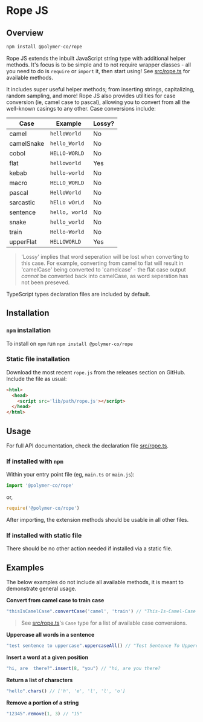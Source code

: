 # Rope JS

## Overview

```bash
npm install @polymer-co/rope
```

Rope JS extends the inbuilt JavaScript string type with additional helper methods. It's focus is to be simple and to not require wrapper classes - all you need to do is `require` or `import` it, then start using! See [src/rope.ts](src/rope.ts) for available methods.

It includes super useful helper methods; from inserting strings, capitalizing, random sampling, and more! Rope JS also provides utilities for case conversion (ie, camel case to pascal), allowing you to convert from all the well-known casings to any other. Case conversions include:

| Case | Example | Lossy? |
| - | - | - |
| camel | `helloWorld` | No |
| camelSnake | `hello_World` | No |
| cobol | `HELLO-WORLD` | No |
| flat | `helloworld` | Yes |
| kebab | `hello-world` | No |
| macro | `HELLO_WORLD` | No |
| pascal | `HelloWorld` | No |
| sarcastic| `hElLo wOrLd` | No |
| sentence | `hello, world` | No |
| snake | `hello_world` | No |
| train | `Hello-World` | No |
| upperFlat  | `HELLOWORLD` | Yes |

> 'Lossy' implies that word seperation will be lost when converting to this case. For example, converting from camel to flat will result in 'camelCase' being converted to 'camelcase' - the flat case output _cannot_ be converted back into camelCase, as word seperation has not been preseved.

TypeScript types declaration files are included by default.

## Installation

### `npm` installation

To install on `npm` run `npm install @polymer-co/rope`

### Static file installation

Download the most recent `rope.js` from the releases section on GitHub. Include the file as usual:

```html
<html>
  <head>
    <script src='lib/path/rope.js'></script>
  </head>
</html>
```

## Usage

For full API documentation, check the declaration file [src/rope.ts](src/rope.ts).

### If installed with `npm`

Within your entry point file (eg, `main.ts` or `main.js`):

```typescript
import '@polymer-co/rope'
```
or,

```typescript
require('@polymer-co/rope')
```

After importing, the extension methods should be usable in all other files.

### If installed with static file

There should be no other action needed if installed via a static file.

## Examples

The below examples do not include all available methods, it is meant to demonstrate general usage.

**Convert from camel case to train case**
```typescript
"thisIsCamelCase".convertCase('camel', 'train') // "This-Is-Camel-Case
```
> See [src/rope.ts](src/rope.ts)'s `Case` type for a list of available case conversions.

**Uppercase all words in a sentence**
```typescript
"test sentence to uppercase".uppercaseAll() // "Test Sentence To Uppercase"
```

**Insert a word at a given position**
```typescript
"hi, are  there?".insert(8, "you") // "hi, are you there?
```

**Return a list of characters**
```typescript
"hello".chars() // ['h', 'e', 'l', 'l', 'o']
```

**Remove a portion of a string**
```typescript
"12345".remove(1, 3) // "15"
```


